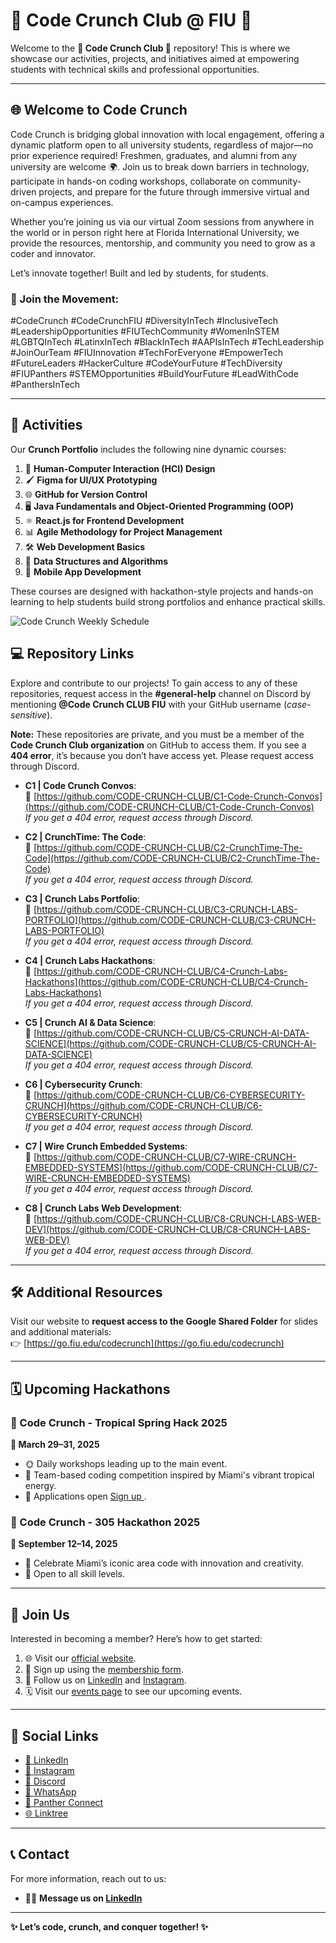 # 🎉 Code Crunch Club @ FIU 🎉

Welcome to the **🌟 Code Crunch Club 🌟** repository! This is where we showcase our activities, projects, and initiatives aimed at empowering students with technical skills and professional opportunities.

---

## 🌐 Welcome to Code Crunch
Code Crunch is bridging global innovation with local engagement, offering a dynamic platform open to all university students, regardless of major—no prior experience required! Freshmen, graduates, and alumni from any university are welcome 🌍. Join us to break down barriers in technology, participate in hands-on coding workshops, collaborate on community-driven projects, and prepare for the future through immersive virtual and on-campus experiences.

Whether you’re joining us via our virtual Zoom sessions from anywhere in the world or in person right here at Florida International University, we provide the resources, mentorship, and community you need to grow as a coder and innovator.

Let’s innovate together! Built and led by students, for students.

### 🌟 Join the Movement:
#CodeCrunch #CodeCrunchFIU #DiversityInTech #InclusiveTech #LeadershipOpportunities #FIUTechCommunity #WomenInSTEM #LGBTQInTech #LatinxInTech #BlackInTech #AAPIsInTech #TechLeadership #JoinOurTeam #FIUInnovation #TechForEveryone #EmpowerTech #FutureLeaders #HackerCulture #CodeYourFuture #TechDiversity #FIUPanthers #STEMOpportunities #BuildYourFuture #LeadWithCode #PanthersInTech

---

## 🎯 Activities
Our **Crunch Portfolio** includes the following nine dynamic courses:
1. 🎨 **Human-Computer Interaction (HCI) Design**
2. 🖌️ **Figma for UI/UX Prototyping**
3. 🌐 **GitHub for Version Control**
4. 🖥️ **Java Fundamentals and Object-Oriented Programming (OOP)**
5. ⚛️ **React.js for Frontend Development**
6. 📊 **Agile Methodology for Project Management**
7. 🛠️ **Web Development Basics**
8. 🧠 **Data Structures and Algorithms**
9. 📱 **Mobile App Development**

These courses are designed with hackathon-style projects and hands-on learning to help students build strong portfolios and enhance practical skills.

![Code Crunch Weekly Schedule]([https://github.com/user-attachments/assets/cbab914b-ba7d-4ba2-a011-0fa6286ee0da](https://github.com/user-attachments/assets/4740839c-8d8c-441b-b9b0-4cdbdf074be6))


## 💻 Repository Links

Explore and contribute to our projects! To gain access to any of these repositories, request access in the **#general-help** channel on Discord by mentioning **@Code Crunch CLUB FIU** with your GitHub username (*case-sensitive*).

**Note:** These repositories are private, and you must be a member of the **Code Crunch Club organization** on GitHub to access them. If you see a **404 error**, it’s because you don’t have access yet. Please request access through Discord.

- **C1 | Code Crunch Convos**:  
  🔗 [https://github.com/CODE-CRUNCH-CLUB/C1-Code-Crunch-Convos](https://github.com/CODE-CRUNCH-CLUB/C1-Code-Crunch-Convos)  
  *If you get a 404 error, request access through Discord.*

- **C2 | CrunchTime: The Code**:  
  🔗 [https://github.com/CODE-CRUNCH-CLUB/C2-CrunchTime-The-Code](https://github.com/CODE-CRUNCH-CLUB/C2-CrunchTime-The-Code)  
  *If you get a 404 error, request access through Discord.*

- **C3 | Crunch Labs Portfolio**:  
  🔗 [https://github.com/CODE-CRUNCH-CLUB/C3-CRUNCH-LABS-PORTFOLIO](https://github.com/CODE-CRUNCH-CLUB/C3-CRUNCH-LABS-PORTFOLIO)  
  *If you get a 404 error, request access through Discord.*

- **C4 | Crunch Labs Hackathons**:  
  🔗 [https://github.com/CODE-CRUNCH-CLUB/C4-Crunch-Labs-Hackathons](https://github.com/CODE-CRUNCH-CLUB/C4-Crunch-Labs-Hackathons)  
  *If you get a 404 error, request access through Discord.*

- **C5 | Crunch AI & Data Science**:  
  🔗 [https://github.com/CODE-CRUNCH-CLUB/C5-CRUNCH-AI-DATA-SCIENCE](https://github.com/CODE-CRUNCH-CLUB/C5-CRUNCH-AI-DATA-SCIENCE)  
  *If you get a 404 error, request access through Discord.*

- **C6 | Cybersecurity Crunch**:  
  🔗 [https://github.com/CODE-CRUNCH-CLUB/C6-CYBERSECURITY-CRUNCH](https://github.com/CODE-CRUNCH-CLUB/C6-CYBERSECURITY-CRUNCH)  
  *If you get a 404 error, request access through Discord.*

- **C7 | Wire Crunch Embedded Systems**:  
  🔗 [https://github.com/CODE-CRUNCH-CLUB/C7-WIRE-CRUNCH-EMBEDDED-SYSTEMS](https://github.com/CODE-CRUNCH-CLUB/C7-WIRE-CRUNCH-EMBEDDED-SYSTEMS)  
  *If you get a 404 error, request access through Discord.*

- **C8 | Crunch Labs Web Development**:  
  🔗 [https://github.com/CODE-CRUNCH-CLUB/C8-CRUNCH-LABS-WEB-DEV](https://github.com/CODE-CRUNCH-CLUB/C8-CRUNCH-LABS-WEB-DEV)  
  *If you get a 404 error, request access through Discord.*

---

## 🛠️ Additional Resources

Visit our website to **request access to the Google Shared Folder** for slides and additional materials:  
👉 [https://go.fiu.edu/codecrunch](https://go.fiu.edu/codecrunch)


---

## 🗓️ Upcoming Hackathons
### 🌴 Code Crunch - Tropical Spring Hack 2025
**📅 March 29–31, 2025**
- 🌞 Daily workshops leading up to the main event.
- 🤝 Team-based coding competition inspired by Miami's vibrant tropical energy.
- 📝 Applications open [Sign up ](https://ba-00001.github.io/codecrunchclub/all-tropical-spring-hack25.html).

### 📍 Code Crunch - 305 Hackathon 2025
**📅 September 12–14, 2025**
- 🎉 Celebrate Miami’s iconic area code with innovation and creativity.
- 🌟 Open to all skill levels.


---

## 🚪 Join Us
Interested in becoming a member? Here’s how to get started:
1. 🌐 Visit our [official website](https://go.fiu.edu/codecrunch).
2. 📝 Sign up using the [membership form](https://ba-00001.github.io/codecrunchclub/all-become-a-member.html).
3. 🔗 Follow us on [LinkedIn](https://www.linkedin.com/company/code-crunch-club/) and [Instagram](https://www.instagram.com/codecrunchclub/).
4. 🗓️ Visit our [events page](https://ba-00001.github.io/codecrunchclub/events.html) to see our upcoming events.

---

## 🌟 Social Links
- [🔗 LinkedIn](https://www.linkedin.com/company/code-crunch-club/)
- [📸 Instagram](https://www.instagram.com/codecrunchclub/)
- [💬 Discord](https://ba-00001.github.io/codecrunchclub/all-discord.html)
- [📱 WhatsApp](https://forms.office.com/r/M5itd5FK32)
- [🏫 Panther Connect](https://fiu.campuslabs.com/engage/organization/codecrunch)
- [🌐 Linktree](https://linktr.ee/CODE.CRUNCH)

---

## 📞 Contact
For more information, reach out to us:
- 🧑‍💻 **Message us on [LinkedIn](https://www.linkedin.com/company/code-crunch-club/)** 

---

**✨ Let’s code, crunch, and conquer together! ✨**
